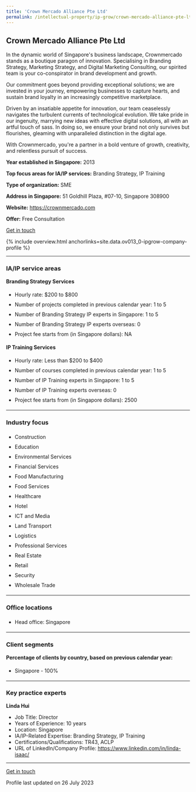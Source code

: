 ```yaml
---
title: 'Crown Mercado Alliance Pte Ltd'
permalink: /intellectual-property/ip-grow/crown-mercado-alliance-pte-ltd/
---
```


## Crown Mercado Alliance Pte Ltd

In the dynamic world of Singapore's business landscape, Crownmercado stands as a boutique paragon of innovation. Specialising in Branding Strategy, Marketing Strategy, and Digital Marketing Consulting, our spirited team is your co-conspirator in brand development and growth. 

Our commitment goes beyond providing exceptional solutions; we are invested in your journey, empowering businesses to capture hearts, and sustain brand loyalty in an increasingly competitive marketplace.

Driven by an insatiable appetite for innovation, our team ceaselessly navigates the turbulent currents of technological evolution. We take pride in our ingenuity, marrying new ideas with effective digital solutions, all with an artful touch of sass. In doing so, we ensure your brand not only survives but flourishes, gleaming with unparalleled distinction in the digital age.

With Crownmercado, you're a partner in a bold venture of growth, creativity, and relentless pursuit of success.

<b>Year established in Singapore:</b> 2013

<b>Top focus areas for IA/IP services:</b> Branding Strategy, IP Training

<b>Type of organization:</b> SME

<b>Address in Singapore:</b> 51 Goldhill Plaza, #07-10, Singapore 308900

<b>Website:</b> <a href='https://crownmercado.com'>https://crownmercado.com</a>

<b>Offer:</b> Free Consultation

<a class='btn' href='https://form.gov.sg/64a3958e320b790012071734' target='_blank' rel='noopener'>Get in touch</a>

{% include overview.html anchorlinks=site.data.ov013_0-ipgrow-company-profile %}

---
<a name='ip-related-service-areas'></a>
### IA/IP service areas

**Branding Strategy Services**

<ul>
<li style='line-height: 27px; margin: 0px 0px !important'>Hourly rate:  $200 to $800</li>
<li style='line-height: 27px; margin: 0px 0px !important'>Number of projects completed in previous calendar year: 1 to 5</li>
<li style='line-height: 27px; margin: 0px 0px !important'>Number of Branding Strategy IP experts in Singapore: 1 to 5</li>
<li style='line-height: 27px; margin: 0px 0px !important'>Number of Branding Strategy IP experts overseas: 0</li>
<li style='line-height: 27px; margin: 0px 0px !important'>Project fee starts from (in Singapore dollars):  NA</li>
</ul>

**IP Training Services**

<ul>
<li style='line-height: 27px; margin: 0px 0px !important'>Hourly rate:  Less than $200 to $400</li>
<li style='line-height: 27px; margin: 0px 0px !important'>Number of courses completed in previous calendar year: 1 to 5</li>
<li style='line-height: 27px; margin: 0px 0px !important'>Number of IP Training experts in Singapore: 1 to 5</li>
<li style='line-height: 27px; margin: 0px 0px !important'>Number of IP Training experts overseas: 0</li>
<li style='line-height: 27px; margin: 0px 0px !important'>Project fee starts from (in Singapore dollars):  2500</li>
</ul>

---
<a name='industry-focus'></a>
### Industry focus

<ul><li style='line-height: 27px; margin: 0px 0px !important'> Construction</li><li style='line-height: 27px; margin: 0px 0px !important'>Education</li><li style='line-height: 27px; margin: 0px 0px !important'>Environmental Services</li><li style='line-height: 27px; margin: 0px 0px !important'>Financial Services</li><li style='line-height: 27px; margin: 0px 0px !important'>Food Manufacturing</li><li style='line-height: 27px; margin: 0px 0px !important'>Food Services</li><li style='line-height: 27px; margin: 0px 0px !important'>Healthcare</li><li style='line-height: 27px; margin: 0px 0px !important'>Hotel</li><li style='line-height: 27px; margin: 0px 0px !important'>ICT and Media</li><li style='line-height: 27px; margin: 0px 0px !important'>Land Transport</li><li style='line-height: 27px; margin: 0px 0px !important'>Logistics</li><li style='line-height: 27px; margin: 0px 0px !important'>Professional Services</li><li style='line-height: 27px; margin: 0px 0px !important'>Real Estate</li><li style='line-height: 27px; margin: 0px 0px !important'>Retail</li><li style='line-height: 27px; margin: 0px 0px !important'>Security</li><li style='line-height: 27px; margin: 0px 0px !important'>Wholesale Trade</li></ul>

---
<a name='office-locations'></a>
### Office locations

<ul><li style='line-height: 27px; margin: 0px 0px !important'> Head office: Singapore</li></ul>

---
<a name='client-segments'></a>
### Client segments

**Percentage of clients by country, based on previous calendar year:**

<ul><li style='line-height: 27px; margin: 0px 0px !important'> Singapore - 100%</li></ul>

---
<a name='key-practice-experts'></a>
### Key practice experts

**Linda Hui**

- Job Title: Director
- Years of Experience: 10 years
- Location: Singapore
- IA/IP-Related Expertise: Branding Strategy, IP Training
- Certifications/Qualifications: TR43, ACLP  
- URL of LinkedIn/Company Profile: <a href="https://www.linkedin.com/in/linda-isaac/" target="_blank" rel="noopener">https://www.linkedin.com/in/linda-isaac/</a>

---
<p>
<a class='btn' href='https://form.gov.sg/64a3958e320b790012071734' target='_blank' rel='noopener'>Get in touch</a>
</p>
Profile last updated on 26 July 2023
